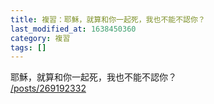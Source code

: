 ```yaml
---
title: 複習：耶穌，就算和你一起死，我也不能不認你？
last_modified_at: 1638450360
category: 複習
tags: []
---
```


<p>耶穌，就算和你一起死，我也不能不認你？<br/>
<a href="/posts/269192332" target="_blank">/posts/269192332</a></p>
<p> </p>
